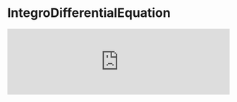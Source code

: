 # IntegroDifferentialEquation
<embed src="http://docs.google.com/viewer?url=https://raw.githubusercontent.com/VatsalSy/IntegroDifferentialEquation/master/Documentation.pdf" width="100%">
